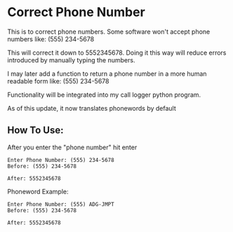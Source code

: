 # Correct Phone Number
 This is to correct phone numbers. Some software won't accept phone numbers like: (555) 234-5678

 This will correct it down to 5552345678. Doing it this way will reduce errors introduced by manually typing the numbers.

 I may later add a function to return a phone number in a more human readable form like: (555) 234-5678

 Functionality will be integrated into my call logger python program.

 As of this update, it now translates phonewords by default

## How To Use:
 
After you enter the "phone number" hit enter
```
Enter Phone Number: (555) 234-5678
Before: (555) 234-5678

After: 5552345678
```

Phoneword Example:
```
Enter Phone Number: (555) ADG-JMPT
Before: (555) 234-5678

After: 5552345678
```
